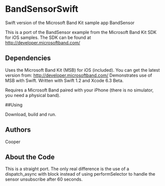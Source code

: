 # BandSensorSwift
Swift version of the Microsoft Band Kit sample app BandSensor

This is a port of the BandSensor example from the Microsoft Band Kit SDK for iOS samples. The SDK can be found at http://developer.microsoftband.com/

## Dependencies

Uses the Microsoft Band Kit (MSB) for iOS (included). You can get the latest version from: http://developer.microsoftband.com/
Demonstrates use of MSB with Swift. Written with Swift 1.2 and Xcode 6.3 Beta.

Requires a Microsoft Band paired with your iPhone (there is no simulator, you need a physical band).

##Using

Download, build and run.

## Authors

Cooper

## About the Code

This is a straight port. The only real difference is the use of a dispatch_async with block instead of using performSelector to handle the sensor unsubscribe after 60 seconds.
